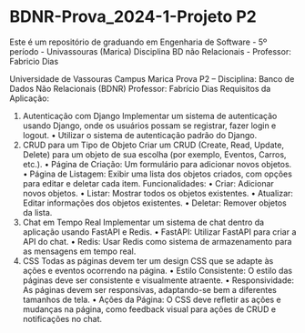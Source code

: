 # BDNR-Prova_2024-1-Projeto P2
Este é um repositório de graduando em Engenharia de Software - 5º período - Univassouras (Marica) Disciplina BD não Relacionais - Professor: Fabricio Dias

Universidade de Vassouras Campus Marica
Prova P2 – Disciplina: Banco de Dados Não Relacionais (BDNR)
Professor: Fabrício Dias 
Requisitos da Aplicação:
1. Autenticação com Django
Implementar um sistema de autenticação usando Django, onde os usuários possam se registrar, fazer login e logout.
•	Utilizar o sistema de autenticação padrão do Django.
2. CRUD para um Tipo de Objeto
Criar um CRUD (Create, Read, Update, Delete) para um objeto de sua escolha (por exemplo, Eventos, Carros, etc.).
•	Página de Criação: Um formulário para adicionar novos objetos.
•	Página de Listagem: Exibir uma lista dos objetos criados, com opções para editar e deletar cada item.
Funcionalidades:
•	Criar: Adicionar novos objetos.
•	Listar: Mostrar todos os objetos existentes.
•	Atualizar: Editar informações dos objetos existentes.
•	Deletar: Remover objetos da lista.
3. Chat em Tempo Real
Implementar um sistema de chat dentro da aplicação usando FastAPI e Redis.
•	FastAPI: Utilizar FastAPI para criar a API do chat.
•	Redis: Usar Redis como sistema de armazenamento para as mensagens em tempo real.
4. CSS
Todas as páginas devem ter um design CSS que se adapte às ações e eventos ocorrendo na página.
•	Estilo Consistente: O estilo das páginas deve ser consistente e visualmente atraente.
•	Responsividade: As páginas devem ser responsivas, adaptando-se bem a diferentes tamanhos de tela.
•	Ações da Página: O CSS deve refletir as ações e mudanças na página, como feedback visual para ações de CRUD e notificações no chat.

